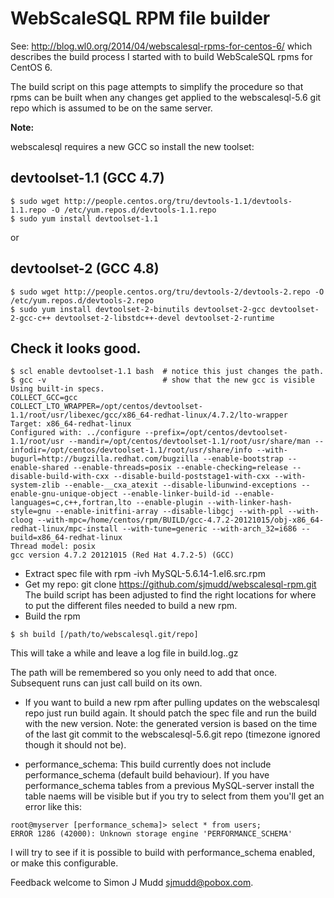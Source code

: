 # WebScaleSQL RPM file builder

See: http://blog.wl0.org/2014/04/webscalesql-rpms-for-centos-6/
which describes the build process I started with to build
WebScaleSQL rpms for CentOS 6.

The build script on this page attempts to simplify the procedure
so that rpms can be built when any changes get applied to the
webscalesql-5.6 git repo which is assumed to be on the same server.

**Note:**

webscalesql requires a new GCC so install the new toolset:

## devtoolset-1.1 (GCC 4.7)

```
$ sudo wget http://people.centos.org/tru/devtools-1.1/devtools-1.1.repo -O /etc/yum.repos.d/devtools-1.1.repo
$ sudo yum install devtoolset-1.1
```

or

## devtoolset-2 (GCC 4.8)

```
$ sudo wget http://people.centos.org/tru/devtools-2/devtools-2.repo -O /etc/yum.repos.d/devtools-2.repo
$ sudo yum install devtoolset-2-binutils devtoolset-2-gcc devtoolset-2-gcc-c++ devtoolset-2-libstdc++-devel devtoolset-2-runtime 

```

## Check it looks good.

```
$ scl enable devtoolset-1.1 bash  # notice this just changes the path.
$ gcc -v                          # show that the new gcc is visible
Using built-in specs.
COLLECT_GCC=gcc
COLLECT_LTO_WRAPPER=/opt/centos/devtoolset-1.1/root/usr/libexec/gcc/x86_64-redhat-linux/4.7.2/lto-wrapper
Target: x86_64-redhat-linux
Configured with: ../configure --prefix=/opt/centos/devtoolset-1.1/root/usr --mandir=/opt/centos/devtoolset-1.1/root/usr/share/man --infodir=/opt/centos/devtoolset-1.1/root/usr/share/info --with-bugurl=http://bugzilla.redhat.com/bugzilla --enable-bootstrap --enable-shared --enable-threads=posix --enable-checking=release --disable-build-with-cxx --disable-build-poststage1-with-cxx --with-system-zlib --enable-__cxa_atexit --disable-libunwind-exceptions --enable-gnu-unique-object --enable-linker-build-id --enable-languages=c,c++,fortran,lto --enable-plugin --with-linker-hash-style=gnu --enable-initfini-array --disable-libgcj --with-ppl --with-cloog --with-mpc=/home/centos/rpm/BUILD/gcc-4.7.2-20121015/obj-x86_64-redhat-linux/mpc-install --with-tune=generic --with-arch_32=i686 --build=x86_64-redhat-linux
Thread model: posix
gcc version 4.7.2 20121015 (Red Hat 4.7.2-5) (GCC) 
```
- Extract spec file with rpm -ivh MySQL-5.6.14-1.el6.src.rpm
- Get my repo: git clone https://github.com/sjmudd/webscalesql-rpm.git
The build script has been adjusted to find the right locations for where
to put the different files needed to build a new rpm.
- Build the rpm
```
$ sh build [/path/to/webscalesql.git/repo]
```
This will take a while and leave a log file in build.log.<timestamp>.gz

The path will be remembered so you only need to add that once. Subsequent
runs can just call build on its own.

- If you want to build a new rpm after pulling updates on the webscalesql repo
just run build again. It should patch the spec file and run the build with the
new version.  Note: the generated version is based on the time of the last
git commit to the webscalesql-5.6.git repo (timezone ignored though it should
not be).

- performance_schema: This build currently does not include
performance_schema (default build behaviour). If you have
performance_schema tables from a previous MySQL-server install the table
naems will be visible but if you try to select from them you'll get an
error like this:
```
root@myserver [performance_schema]> select * from users;
ERROR 1286 (42000): Unknown storage engine 'PERFORMANCE_SCHEMA'
```
I will try to see if it is possible to build with performance_schema
enabled, or make this configurable.

Feedback welcome to Simon J Mudd <sjmudd@pobox.com>.
